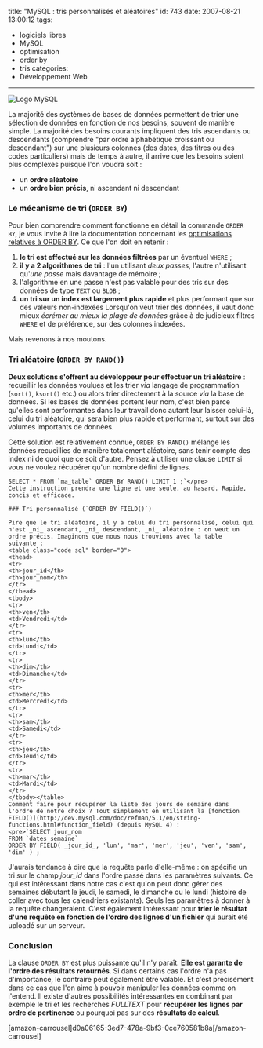 title: "MySQL : tris personnalisés et aléatoires"
id: 743
date: 2007-08-21 13:00:12
tags: 
- logiciels libres
- MySQL
- optimisation
- order by
- tris
categories: 
- Développement Web
---

![Logo MySQL](https://oncletom.io/images/2007/08/powered-by-mysql-167x86.png)

La majorité des systèmes de bases de données permettent de trier une sélection de données en fonction de nos besoins, souvent de manière simple. La majorité des besoins courants impliquent des tris ascendants ou descendants (comprendre "par ordre alphabétique croissant ou descendant") sur une plusieurs colonnes (des dates, des titres ou des codes particuliers) mais de temps à autre, il arrive que les  besoins soient plus complexes puisque l'on voudra soit :

*   un **ordre aléatoire**
*   un **ordre bien précis**, ni ascendant ni descendant
<!--more-->

### Le mécanisme de tri (`ORDER BY`)

Pour bien comprendre comment fonctionne en détail la commande `ORDER BY`, je vous invite à lire la documentation concernant les [optimisations relatives à ORDER BY](http://dev.mysql.com/doc/refman/5.1/en/order-by-optimization.html). Ce que l'on doit en retenir :

1.  **le tri est effectué sur les données filtrées** par un éventuel `WHERE` ;
2.  **il y a 2 algorithmes de tri** : l'un utilisant _deux passes_, l'autre n'utilisant qu'_une passe_ mais davantage de mémoire ;
3.  l'algorithme en une passe n'est pas valable pour des tris sur des données de type `TEXT` ou `BLOB` ;
4.  **un tri sur un index est largement plus rapide** et plus performant que sur des valeurs non-indexées
Lorsqu'on veut trier des données, il vaut donc mieux _écrémer au mieux la plage de données_ grâce à de judicieux filtres `WHERE` et de préférence, sur des colonnes indexées.

Mais revenons à nos moutons.

### Tri aléatoire (`ORDER BY RAND()`)

**Deux solutions s'offrent au développeur pour effectuer un tri aléatoire** : recueillir les données voulues et les trier _via_ langage de programmation (`sort()`, `ksort()` etc.) ou alors trier directement à la source _via_ la base de données.
Si les bases de données portent leur nom, c'est bien parce qu'elles sont performantes dans leur travail donc autant leur laisser celui-là, celui du tri aléatoire, qui sera bien plus rapide et performant, surtout sur des volumes importants de données.

Cette solution est relativement connue, `ORDER BY RAND()` mélange les données recueillies de manière totalement aléatoire, sans tenir compte des index ni de quoi que ce soit d'autre. Pensez à utiliser une clause `LIMIT` si vous ne voulez récupérer qu'un nombre défini de lignes.

    SELECT * FROM `ma_table` ORDER BY RAND() LIMIT 1 ;`</pre>
    Cette instruction prendra une ligne et une seule, au hasard. Rapide, concis et efficace.

    ### Tri personnalisé (`ORDER BY FIELD()`)

    Pire que le tri aléatoire, il y a celui du tri personnalisé, celui qui n'est _ni_ ascendant, _ni_ descendant, _ni_ aléatoire : on veut un ordre précis. Imaginons que nous nous trouvions avec la table  suivante :
    <table class="code sql" border="0">
    <thead>
    <tr>
    <th>jour_id</th>
    <th>jour_nom</th>
    </tr>
    </thead>
    <tbody>
    <tr>
    <th>ven</th>
    <td>Vendredi</td>
    </tr>
    <tr>
    <th>lun</th>
    <td>Lundi</td>
    </tr>
    <tr>
    <th>dim</th>
    <td>Dimanche</td>
    </tr>
    <tr>
    <th>mer</th>
    <td>Mercredi</td>
    </tr>
    <tr>
    <th>sam</th>
    <td>Samedi</td>
    </tr>
    <tr>
    <th>jeu</th>
    <td>Jeudi</td>
    </tr>
    <tr>
    <th>mar</th>
    <td>Mardi</td>
    </tr>
    </tbody></table>
    Comment faire pour récupérer la liste des jours de semaine dans l'ordre de notre choix ? Tout simplement en utilisant la [fonction FIELD()](http://dev.mysql.com/doc/refman/5.1/en/string-functions.html#function_field) (depuis MySQL 4) :
    <pre>`SELECT jour_nom
    FROM `dates_semaine`
    ORDER BY FIELD( _jour_id_, 'lun', 'mar', 'mer', 'jeu', 'ven', 'sam', 'dim' ) ;

J'aurais tendance à dire que la requête parle d'elle-même : on spécifie un tri sur le champ _jour_id_ dans l'ordre passé dans les paramètres suivants.
Ce qui est intéressant dans notre cas c'est qu'on peut donc gérer des semaines débutant le jeudi, le samedi, le dimanche ou le lundi (histoire de coller avec tous les calendriers existants). Seuls les paramètres à donner à la requête changeraient.
C'est également intéressant pour **trier le résultat d'une requête en fonction de l'ordre des lignes d'un fichier** qui aurait été uploadé sur un serveur.

### Conclusion

La clause `ORDER BY` est plus puissante qu'il n'y paraît. **Elle est garante de l'ordre des résultats retournés**. Si dans certains cas l'ordre n'a pas d'importance, le contraire peut également être valable. Et c'est précisément dans ce cas que l'on aime à pouvoir manipuler les données comme on l'entend.
Il existe d'autres possibilités intéressantes en combinant par exemple le tri et les recherches _FULLTEXT_ pour **récupérer les lignes par ordre de pertinence** ou pourquoi pas sur des **résultats de calcul**.

[amazon-carrousel]d0a06165-3ed7-478a-9bf3-0ce760581b8a[/amazon-carrousel]